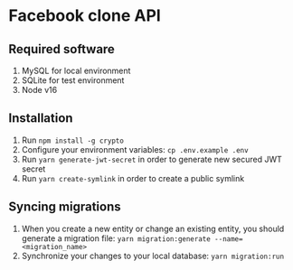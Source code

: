 # Facebook clone API

## Required software

1. MySQL for local environment
2. SQLite for test environment
3. Node v16

## Installation

1. Run `npm install -g crypto`
2. Configure your environment variables: `cp .env.example .env`
3. Run `yarn generate-jwt-secret` in order to generate new secured JWT secret
4. Run `yarn create-symlink` in order to create a public symlink

## Syncing migrations

1. When you create a new entity or change an existing entity, you should generate a migration file: `yarn migration:generate --name=<migration_name>`
2. Synchronize your changes to your local database: `yarn migration:run`
